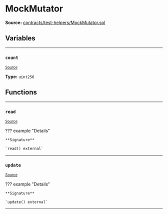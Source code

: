 # MockMutator

**Source:** [contracts/test-helpers/MockMutator.sol](https://github.com/Synthetixio/synthetix/tree/develop/contracts/test-helpers/MockMutator.sol)

## Variables

---

### `count`
<sub>[Source](https://github.com/Synthetixio/synthetix/tree/develop/contracts/test-helpers/MockMutator.sol#L5)</sub>

**Type:** `uint256`

## Functions

---

### `read`
<sub>[Source](https://github.com/Synthetixio/synthetix/tree/develop/contracts/test-helpers/MockMutator.sol#L7)</sub>

??? example "Details"

    **Signature**

    `read() external`

---

### `update`
<sub>[Source](https://github.com/Synthetixio/synthetix/tree/develop/contracts/test-helpers/MockMutator.sol#L11)</sub>

??? example "Details"

    **Signature**

    `update() external`

---

